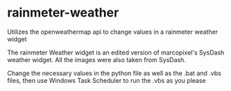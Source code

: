 # rainmeter-weather
Utilizes the openweathermap api to change values in a rainmeter weather widget 

The rainmeter Weather widget is an edited version of marcopixel's SysDash weather widget. All the images were also taken from SysDash.

Change the necessary values in the python file as well as the .bat and .vbs files, then use Windows Task Scheduler to run the .vbs as you please
